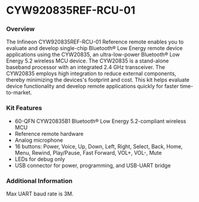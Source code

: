 # CYW920835REF-RCU-01

### Overview

The Infineon CYW920835REF-RCU-01 Reference remote enables you to evaluate and develop single-chip Bluetooth&#174; Low Energy remote device applications using the CYW20835, an ultra-low-power Bluetooth&#174; Low Energy 5.2 wireless MCU device. The CYW20835 is a stand-alone baseband processor with an integrated 2.4 GHz transceiver. The CYW20835 employs high integration to reduce external components, thereby minimizing the devices's footprint and cost. This kit helps evaluate device functionality and develop remote applications quickly for faster time-to-market.

### Kit Features

* 60-QFN CYW20835B1 Bluetooth&#174; Low Energy 5.2-compliant wireless MCU
* Reference remote hardware
* Analog microphone
* 16 buttons: Power, Voice, Up, Down, Left, Right, Select, Back, Home, Menu, Rewind, Play/Pause, Fast Forward, VOL+, VOL-, Mute
* LEDs for debug only
* USB connector for power, programming, and USB-UART bridge

### Additional Information

Max UART baud rate is 3M.
